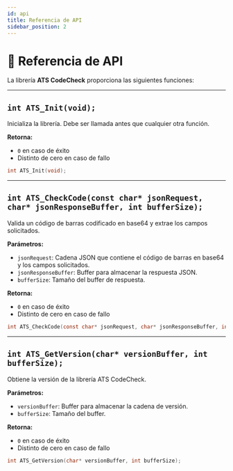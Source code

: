 ```yaml
---
id: api
title: Referencia de API
sidebar_position: 2
---
```


# 📘 Referencia de API

La librería **ATS CodeCheck** proporciona las siguientes funciones:

---

## `int ATS_Init(void);`

Inicializa la librería. Debe ser llamada antes que cualquier otra función.

**Retorna:**
- `0` en caso de éxito
- Distinto de cero en caso de fallo

```c
int ATS_Init(void);
```

---

## `int ATS_CheckCode(const char* jsonRequest, char* jsonResponseBuffer, int bufferSize);`

Valida un código de barras codificado en base64 y extrae los campos solicitados.

**Parámetros:**
- `jsonRequest`: Cadena JSON que contiene el código de barras en base64 y los campos solicitados.
- `jsonResponseBuffer`: Buffer para almacenar la respuesta JSON.
- `bufferSize`: Tamaño del buffer de respuesta.

**Retorna:**
- `0` en caso de éxito
- Distinto de cero en caso de fallo

```c
int ATS_CheckCode(const char* jsonRequest, char* jsonResponseBuffer, int bufferSize);
```

---

## `int ATS_GetVersion(char* versionBuffer, int bufferSize);`

Obtiene la versión de la librería ATS CodeCheck.

**Parámetros:**
- `versionBuffer`: Buffer para almacenar la cadena de versión.
- `bufferSize`: Tamaño del buffer.

**Retorna:**
- `0` en caso de éxito
- Distinto de cero en caso de fallo

```c
int ATS_GetVersion(char* versionBuffer, int bufferSize);
```